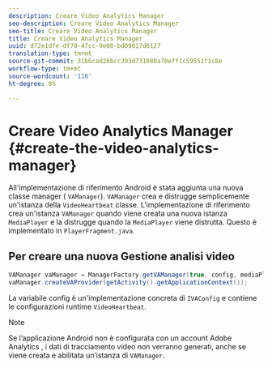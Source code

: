 ```yaml
---
description: Creare Video Analytics Manager
seo-description: Creare Video Analytics Manager
seo-title: Creare Video Analytics Manager
title: Creare Video Analytics Manager
uuid: d72e1dfe-df70-47cc-9e00-bd09017d6127
translation-type: tm+mt
source-git-commit: 31b6cad26bcc393d731080a70eff1c59551f1c8e
workflow-type: tm+mt
source-wordcount: '118'
ht-degree: 0%

---
```



# Creare Video Analytics Manager {#create-the-video-analytics-manager}

All&#39;implementazione di riferimento Android è stata aggiunta una nuova classe manager ( `VAManager`). `VAManager` crea e distrugge semplicemente un&#39;istanza della  `VideoHeartbeat` classe. L&#39;implementazione di riferimento crea un&#39;istanza `VAManager` quando viene creata una nuova istanza `MediaPlayer` e la distrugge quando la `MediaPlayer` viene distrutta. Questo è implementato in `PlayerFragment.java`.

## Per creare una nuova Gestione analisi video

```java
VAManager vaManager = ManagerFactory.getVAManager(true, config, mediaPlayer);  
vaManager.createVAProvider(getActivity().getApplicationContext()); 
```

La variabile config è un&#39;implementazione concreta di `IVAConfig` e contiene le configurazioni runtime `VideoHeartbeat`.

>[!NOTE]
>
>Se l’applicazione Android non è configurata con un account Adobe Analytics , i dati di tracciamento video non verranno generati, anche se viene creata e abilitata un’istanza di `VAManager`.

